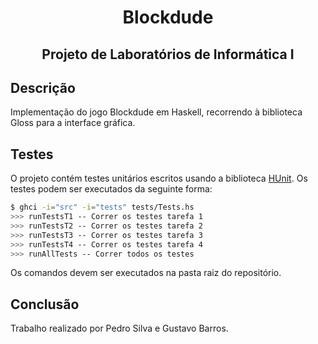 <h1 align="center">Blockdude</h1>
<h2 align="center">Projeto de Laboratórios de Informática I</h2>

## Descrição

Implementação do jogo Blockdude em Haskell, recorrendo à biblioteca Gloss para a interface gráfica.

## Testes

O projeto contém testes unitários escritos usando a biblioteca [HUnit](https://hackage.haskell.org/package/HUnit). Os testes podem ser executados da seguinte forma:

```bash
$ ghci -i="src" -i="tests" tests/Tests.hs
>>> runTestsT1 -- Correr os testes tarefa 1
>>> runTestsT2 -- Correr os testes tarefa 2
>>> runTestsT3 -- Correr os testes tarefa 3
>>> runTestsT4 -- Correr os testes tarefa 4
>>> runAllTests -- Correr todos os testes
```

Os comandos devem ser executados na pasta raiz do repositório.

## Conclusão

Trabalho realizado por Pedro Silva e Gustavo Barros.

